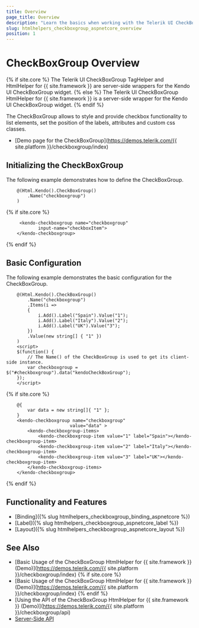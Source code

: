 ```yaml
---
title: Overview
page_title: Overview
description: "Learn the basics when working with the Telerik UI CheckBoxGroup component for {{ site.framework }}."
slug: htmlhelpers_checkboxgroup_aspnetcore_overview
position: 1
---
```


# CheckBoxGroup Overview

{% if site.core %}
The Telerik UI CheckBoxGroup TagHelper and HtmlHelper for {{ site.framework }} are server-side wrappers for the Kendo UI CheckBoxGroup widget.
{% else %}
The Telerik UI CheckBoxGroup HtmlHelper for {{ site.framework }} is a server-side wrapper for the Kendo UI CheckBoxGroup widget.
{% endif %}

The CheckBoxGroup allows to style and provide checkbox functionality to list elements, set the position of the labels, attributes and custom css classes.

* [Demo page for the CheckBoxGroup](https://demos.telerik.com/{{ site.platform }}/checkboxgroup/index)

## Initializing the CheckBoxGroup

The following example demonstrates how to define the CheckBoxGroup.

```HtmlHelper
    @(Html.Kendo().CheckBoxGroup()
        .Name("checkboxgroup")
    )
```
{% if site.core %}
```TagHelper
     <kendo-checkboxgroup name="checkboxgroup"
            input-name="checkboxItem">
    </kendo-checkboxgroup>
```
{% endif %}

## Basic Configuration

The following example demonstrates the basic configuration for the CheckBoxGroup.

```HtmlHelper
    @(Html.Kendo().CheckBoxGroup()
        .Name("checkboxgroup")
        .Items(i =>
        {
            i.Add().Label("Spain").Value("1");
            i.Add().Label("Italy").Value("2");
            i.Add().Label("UK").Value("3");
        })
        .Value(new string[] { "1" })
    )
    <script>
    $(function() {
        // The Name() of the CheckBoxGroup is used to get its client-side instance.
        var checkboxgroup = $("#checkboxgroup").data("kendoCheckBoxGroup");
    });
    </script>
```
{% if site.core %}
```TagHelper
    @{
        var data = new string[]{ "1" };
    }
    <kendo-checkboxgroup name="checkboxgroup"
                        value="data" >
        <kendo-checkboxgroup-items>
            <kendo-checkboxgroup-item value="1" label="Spain"></kendo-checkboxgroup-item>
            <kendo-checkboxgroup-item value="2" label="Italy"></kendo-checkboxgroup-item>
            <kendo-checkboxgroup-item value="3" label="UK"></kendo-checkboxgroup-item>
        </kendo-checkboxgroup-items>
    </kendo-checkboxgroup>
```
{% endif %}

## Functionality and Features

* [Binding]({% slug htmlhelpers_checkboxgroup_binding_aspnetcore %})
* [Label]({% slug htmlhelpers_checkboxgroup_aspnetcore_label %})
* [Layout]({% slug htmlhelpers_checkboxgroup_aspnetcore_layout %})

## See Also

* [Basic Usage of the CheckBoxGroup HtmlHelper for {{ site.framework }} (Demo)](https://demos.telerik.com/{{ site.platform }}/checkboxgroup/index)
{% if site.core %}
* [Basic Usage of the CheckBoxGroup HtmlHelper for {{ site.framework }} (Demo)](https://demos.telerik.com/{{ site.platform }}/checkboxgroup/index)
{% endif %}
* [Using the API of the CheckBoxGroup HtmlHelper for {{ site.framework }} (Demo)](https://demos.telerik.com/{{ site.platform }}/checkboxgroup/api)
* [Server-Side API](/api/checkboxgroup)
